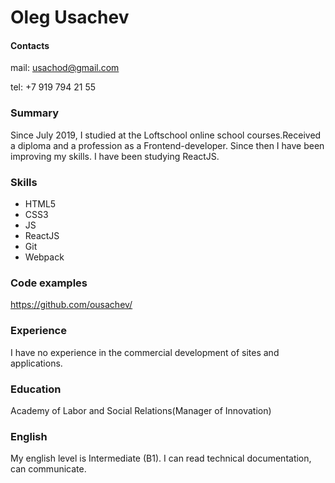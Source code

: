 # Oleg Usachev

#### Contacts

mail: usachod@gmail.com

tel: +7 919 794 21 55

### Summary

Since July 2019, I studied at the Loftschool online school courses.Received a diploma and a profession as a Frontend-developer.
Since then I have been improving my skills. I have been studying ReactJS.

### Skills

- HTML5
- CSS3
- JS
- ReactJS
- Git
- Webpack

### Code examples

https://github.com/ousachev/

### Experience

I have no experience in the commercial development of sites and applications.

### Education

Academy of Labor and Social Relations(Manager of Innovation)

### English

My english level is Intermediate (B1). I can read technical documentation, can communicate.
